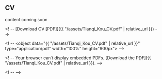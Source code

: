 ## CV

content coming soon

<! -- [Download CV [PDF]]({{ "/assets/Tianqi_Kou_CV.pdf" | relative_url }}) -->

<! -- <object data="{{ "/assets/Tianqi_Kou_CV.pdf" | relative_url }}" type="application/pdf" width="100%" height="900px"> -->

<! -- Your browser can’t display embedded PDFs. [Download the PDF]({{ "/assets/Tianqi_Kou_CV.pdf" | relative_url }}). -->

  <! -- </object> -->


